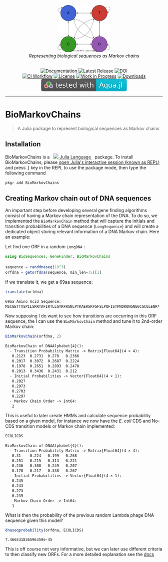 <div align="center">
  <img src="docs/src/assets/logo.svg" height="150"><br/>
  <i>Representing biological sequences as Markov chains</i><br/><br/>
</div>

<div align="center">

[![Documentation](https://img.shields.io/badge/documentation-online-blue.svg?logo=Julia&logoColor=white)](https://camilogarciabotero.github.io/BioMarkovChains.jl/dev/)
[![Latest Release](https://img.shields.io/github/release/camilogarciabotero/BioMarkovChains.jl.svg)](https://github.com/camilogarciabotero/BioMarkovChains.jl/releases/latest)
[![DOI](https://zenodo.org/badge/665161607.svg)](https://zenodo.org/badge/latestdoi/665161607)
<br/>
[![CI Workflow](https://github.com/camilogarciabotero/BioMarkovChains.jl/actions/workflows/CI.yml/badge.svg)](https://github.com/camilogarciabotero/BioMarkovChains.jl/actions/workflows/CI.yml)
[![License](https://img.shields.io/badge/license-MIT-green.svg)](https://github.com/camilogarciabotero/BioMarkovChains.jl/blob/main/LICENSE)
[![Work in Progress](https://www.repostatus.org/badges/latest/wip.svg)](https://www.repostatus.org/#wip)
[![Downloads](https://shields.io/endpoint?url=https://pkgs.genieframework.com/api/v1/badge/BioMarkovChains&label=downloads)](https://pkgs.genieframework.com?packages=BioMarkovChains)
[![Aqua QA](https://raw.githubusercontent.com/JuliaTesting/Aqua.jl/master/badge.svg)](https://github.com/JuliaTesting/Aqua.jl)

</div>

***

# BioMarkovChains

> A Julia package to represent biological sequences as Markov chains

## Installation

<p>
BioMarkovChains is a &nbsp;
    <a href="https://julialang.org">
        <img src="https://raw.githubusercontent.com/JuliaLang/julia-logo-graphics/master/images/julia.ico" width="16em">
        Julia Language
    </a>
    &nbsp; package. To install BioMarkovChains,
    please <a href="https://docs.julialang.org/en/v1/manual/getting-started/">open
    Julia's interactive session (known as REPL)</a> and press <kbd>]</kbd>
    key in the REPL to use the package mode, then type the following command
</p>

```julia
pkg> add BioMarkovChains
```

## Creating Markov chain out of DNA sequences

An important step before developing several gene finding algorithms consist of having a Markov chain representation of the DNA. To do so, we implemented the `BioMarkovChain` method that will capture the initials and transition probabilities of a DNA sequence (`LongSequence`) and will create a dedicated object storing relevant information of a DNA Markov chain. Here an example:

Let find one ORF in a random `LongDNA` :

```julia
using BioSequences, GeneFinder, BioMarkovChains

sequence = randdnaseq(10^3)
orfdna = getorfdna(sequence, min_len=75)[1]
```

If we translate it, we get a 69aa sequence:

```julia
translate(orfdna)
```

```
69aa Amino Acid Sequence:
MSCGETTVSPILSRRTAFIRTLLGYRFRSNLPTKAERSRFGFSLPQFISTPNDRQNGNGGCGCGLENR*
```

Now supposing I do want to see how transitions are occurring in this ORF sequence, the I can use the `BioMarkovChain` method and tune it to 2nd-order Markov chain:

```julia
BioMarkovChain(orfdna, 2)
```

```
BioMarkovChain of DNAAlphabet{4}():
  - Transition Probability Matrix -> Matrix{Float64}(4 × 4):
   0.2123  0.2731  0.278   0.2366
   0.2017  0.3072  0.2687  0.2224
   0.1978  0.2651  0.2893  0.2478
   0.2013  0.3436  0.2431  0.212
  - Initial Probabilities -> Vector{Float64}(4 × 1):
   0.2027
   0.2973
   0.2703
   0.2297
  - Markov Chain Order -> Int64:
   2

```

This is  useful to later create HMMs and calculate sequence probability based on a given model, for instance we now have the *E. coli* CDS and No-CDS transition models or Markov chain implemented:

```julia
ECOLICDS
```

```
BioMarkovChain of DNAAlphabet{4}():
  - Transition Probability Matrix -> Matrix{Float64}(4 × 4):
   0.31    0.224   0.199   0.268
   0.251   0.215   0.313   0.221
   0.236   0.308   0.249   0.207
   0.178   0.217   0.338   0.267
  - Initial Probabilities -> Vector{Float64}(4 × 1):
   0.245
   0.243
   0.273
   0.239
  - Markov Chain Order -> Int64:
   1
```

What is then the probability of the previous random Lambda phage DNA sequence given this model?

```julia
dnaseqprobability(orfdna, ECOLICDS)
```

```
7.466531836596359e-45
```

This is off course not very informative, but we can later use different criteria to then classify new ORFs. For a more detailed explanation see the [docs](https://camilogarciabotero.github.io/BioMarkovChains.jl/dev/biomarkovchains/)
